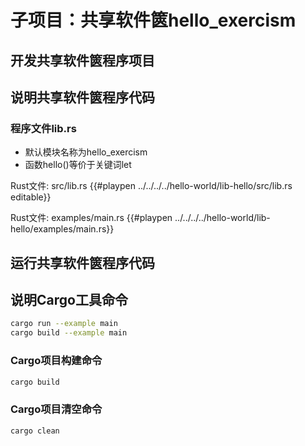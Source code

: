 # 子项目：共享软件篋hello_exercism

## 开发共享软件篋程序项目

## 说明共享软件篋程序代码

### 程序文件lib.rs
- 默认模块名称为hello_exercism
- 函数hello()等价于关键词let

<span class="filename">Rust文件: src/lib.rs</span>
{{#playpen ../../../../hello-world/lib-hello/src/lib.rs editable}}


<span class="filename">Rust文件: examples/main.rs</span>
{{#playpen ../../../../hello-world/lib-hello/examples/main.rs}}


## 运行共享软件篋程序代码



## 说明Cargo工具命令

```bash
cargo run --example main
cargo build --example main
```

### Cargo项目构建命令
```bash
cargo build
```

### Cargo项目清空命令
```bash
cargo clean
```
